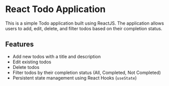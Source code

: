 # React Todo Application

This is a simple Todo application built using ReactJS. The application allows users to add, edit, delete, and filter todos based on their completion status.

## Features

- Add new todos with a title and description
- Edit existing todos
- Delete todos
- Filter todos by their completion status (All, Completed, Not Completed)
- Persistent state management using React Hooks (`useState`)

